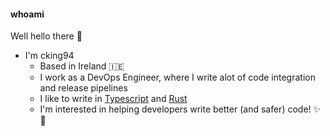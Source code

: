 #### whoami

Well hello there 👋

* I'm cking94
  * Based in Ireland :ireland:
  * I work as a DevOps Engineer, where I write alot of code integration and release pipelines
  * I like to write in [Typescript](https://www.typescriptlang.org/) and [Rust](https://www.rust-lang.org/)
  * I'm interested in helping developers write better (and safer) code! :sparkles: :cop:
